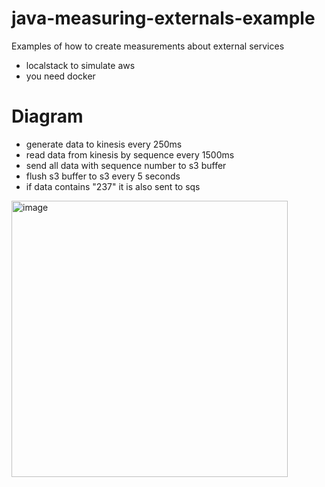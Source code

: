 # java-measuring-externals-example

Examples of how to create measurements about external services

* localstack to simulate aws 
* you need docker

# Diagram

* generate data to kinesis every 250ms
* read data from kinesis by sequence every 1500ms
* send all data with sequence number to s3 buffer
* flush s3 buffer to s3 every 5 seconds
* if data contains "237" it is also sent to sqs

<img width="442" alt="image" src="https://user-images.githubusercontent.com/75337021/208212278-fc0a5a11-8649-483c-aa0b-803ccf323781.png">
